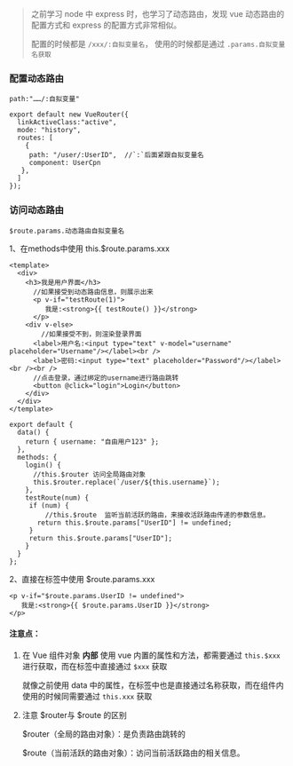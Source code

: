 

>之前学习 node 中 express 时，也学习了动态路由，发现 vue 动态路由的配置方式和 express 的配置方式非常相似。
>
>配置的时候都是 `/xxx/:自拟变量名`， 使用的时候都是通过 `.params.自拟变量名获取`

### 配置动态路由

`path:"……/:自拟变量"`

```
export default new VueRouter({
  linkActiveClass:"active",
  mode: "history",
  routes: [
    {
     path: "/user/:UserID",  //`:`后面紧跟自拟变量名
     component: UserCpn
   },
  ]
});
```

### 访问动态路由

`$route.params.动态路由自拟变量名`

1、在methods中使用 this.$route.params.xxx

```
<template>
  <div>
    <h3>我是用户界面</h3>
      //如果接受到动态路由信息，则展示出来
      <p v-if="testRoute(1)">							
         我是:<strong>{{ testRoute() }}</strong>
      </p>
    <div v-else>									
    	//如果接受不到，则渲染登录界面
      <label>用户名:<input type="text" v-model="username" placeholder="Username"/></label><br />
      <label>密码:<input type="text" placeholder="Password"/></label><br /><br />
      //点击登录，通过绑定的username进行路由跳转
      <button @click="login">Login</button>			
    </div>
  </div>
</template>
```

```
export default {
  data() {
    return { username: "自由用户123" };
  },
  methods: {
    login() {
      //this.$router 访问全局路由对象
      this.$router.replace(`/user/${this.username}`);		
    },
    testRoute(num) {
     if (num) {
     	 //this.$route  监听当前活跃的路由，来接收活跃路由传递的参数信息。	
       return this.$route.params["UserID"] != undefined;	
     }
     return this.$route.params["UserID"];
    }
  }
};
```

2、直接在标签中使用 $route.params.xxx

```
<p v-if="$route.params.UserID != undefined">
   我是:<strong>{{ $route.params.UserID }}</strong>
</p>
```

#### 注意点：

1. 在 Vue 组件对象 **内部** 使用 vue 内置的属性和方法，都需要通过 `this.$xxx` 进行获取，而在标签中直接通过 `$xxx` 获取
   
   就像之前使用 data 中的属性，在标签中也是直接通过名称获取，而在组件内使用的时候同需要通过 `this.xxx` 获取
   
2. 注意 $router与 $route 的区别
   
   $router（全局的路由对象）：是负责路由跳转的
   
   $route（当前活跃的路由对象）：访问当前活跃路由的相关信息。		